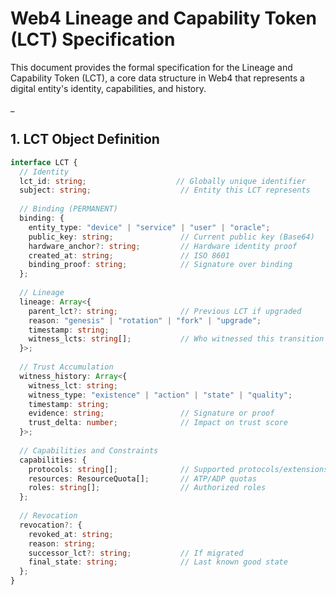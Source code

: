 # Web4 Lineage and Capability Token (LCT) Specification

This document provides the formal specification for the Lineage and Capability Token (LCT), a core data structure in Web4 that represents a digital entity's identity, capabilities, and history.



_



## 1. LCT Object Definition

```typescript
interface LCT {
  // Identity
  lct_id: string;                    // Globally unique identifier
  subject: string;                    // Entity this LCT represents
  
  // Binding (PERMANENT)
  binding: {
    entity_type: "device" | "service" | "user" | "oracle";
    public_key: string;               // Current public key (Base64)
    hardware_anchor?: string;         // Hardware identity proof
    created_at: string;               // ISO 8601
    binding_proof: string;            // Signature over binding
  };
  
  // Lineage
  lineage: Array<{
    parent_lct?: string;              // Previous LCT if upgraded
    reason: "genesis" | "rotation" | "fork" | "upgrade";
    timestamp: string;
    witness_lcts: string[];           // Who witnessed this transition
  }>;
  
  // Trust Accumulation
  witness_history: Array<{
    witness_lct: string;
    witness_type: "existence" | "action" | "state" | "quality";
    timestamp: string;
    evidence: string;                 // Signature or proof
    trust_delta: number;              // Impact on trust score
  }>;
  
  // Capabilities and Constraints
  capabilities: {
    protocols: string[];              // Supported protocols/extensions
    resources: ResourceQuota[];       // ATP/ADP quotas
    roles: string[];                  // Authorized roles
  };
  
  // Revocation
  revocation?: {
    revoked_at: string;
    reason: string;
    successor_lct?: string;           // If migrated
    final_state: string;              // Last known good state
  };
}
```

